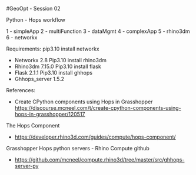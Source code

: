 #GeoOpt - Session 02

Python - Hops workflow

1 - simpleApp
2 - multiFunction
3 - dataMgmt
4 - complexApp
5 - rhino3dm
6 - networkx

Requirements:
pip3.10 install networkx
- Networkx 2.8
Pip3.10 install rhino3dm
- Rhino3dm 7.15.0
Pip3.10 install flask
- Flask 2.1.1
Pip3.10 install ghhops
- Ghhops_server 1.5.2

References:
- Create CPython components using Hops in Grasshopper 
https://discourse.mcneel.com/t/create-cpython-components-using-hops-in-grasshopper/120517

The Hops Component
- https://developer.rhino3d.com/guides/compute/hops-component/

Grasshopper Hops python servers - Rhino Compute github 
- https://github.com/mcneel/compute.rhino3d/tree/master/src/ghhops-server-py

